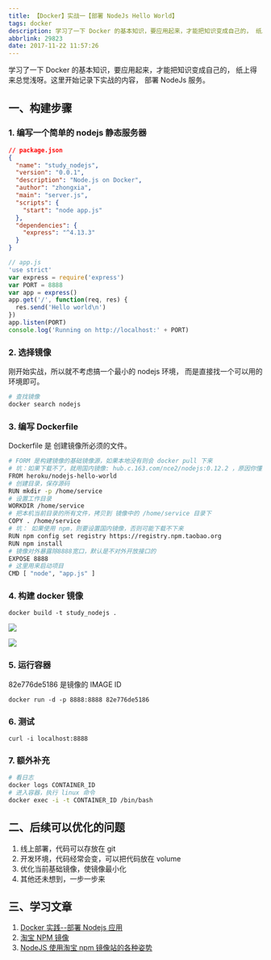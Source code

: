 ```yaml
---
title: 【Docker】实战一【部署 NodeJs Hello World】
tags: docker
description: 学习了一下 Docker 的基本知识，要应用起来，才能把知识变成自己的， 纸上得来总觉浅呀。这里开始记录下实战的内容， 部署 NodeJs 服务。
abbrlink: 29823
date: 2017-11-22 11:57:26
---
```


学习了一下 Docker 的基本知识，要应用起来，才能把知识变成自己的， 纸上得来总觉浅呀。这里开始记录下实战的内容， 部署 NodeJs 服务。

## 一、构建步骤

### 1. 编写一个简单的 nodejs 静态服务器

```json
// package.json
{
  "name": "study_nodejs",
  "version": "0.0.1",
  "description": "Node.js on Docker",
  "author": "zhongxia",
  "main": "server.js",
  "scripts": {
    "start": "node app.js"
  },
  "dependencies": {
    "express": "^4.13.3"
  }
}
```

```javascript
// app.js
'use strict'
var express = require('express')
var PORT = 8888
var app = express()
app.get('/', function(req, res) {
  res.send('Hello world\n')
})
app.listen(PORT)
console.log('Running on http://localhost:' + PORT)
```

### 2. 选择镜像

刚开始实战，所以就不考虑搞一个最小的 nodejs 环境， 而是直接找一个可以用的 环境即可。

```bash
# 查找镜像
docker search nodejs
```

### 3. 编写 Dockerfile

Dockerfile 是 创建镜像所必须的文件。

```bash
# FORM 是构建镜像的基础镜像源，如果本地没有则会 docker pull 下来
# 坑：如果下载不了，就用国内镜像: hub.c.163.com/nce2/nodejs:0.12.2 ，原因你懂的
FROM heroku/nodejs-hello-world
# 创建目录，保存源码
RUN mkdir -p /home/service
# 设置工作目录
WORKDIR /home/service
# 把本机当前目录的所有文件，拷贝到 镜像中的 /home/service 目录下
COPY . /home/service
# 坑： 如果使用 npm，则要设置国内镜像，否则可能下载不下来
RUN npm config set registry https://registry.npm.taobao.org
RUN npm install
# 镜像对外暴露除8888宽口，默认是不对外开放接口的
EXPOSE 8888
# 这里用来启动项目
CMD [ "node", "app.js" ]
```

### 4. 构建 docker 镜像

```
docker build -t study_nodejs .
```

![](https://ws3.sinaimg.cn/large/006tNc79gy1flqqo6ponoj30wc0osq4c.jpg)

![](https://ws1.sinaimg.cn/large/006tNc79gy1flqqon4inyj318y04wglr.jpg)

### 5. 运行容器

82e776de5186 是镜像的 IMAGE ID

```
docker run -d -p 8888:8888 82e776de5186
```

### 6. 测试

```
curl -i localhost:8888
```

### 7. 额外补充

```bash
# 看日志
docker logs CONTAINER_ID
# 进入容器，执行 linux 命令
docker exec -i -t CONTAINER_ID /bin/bash
```

## 二、后续可以优化的问题

1.  线上部署，代码可以存放在 git
2.  开发环境，代码经常会变，可以把代码放在 volume
3.  优化当前基础镜像，使镜像最小化
4.  其他还未想到，一步一步来

## 三、学习文章

1.  [Docker 实践--部署 Nodejs 应用](https://www.cnblogs.com/li-peng/p/5827104.html)
2.  [淘宝 NPM 镜像](http://npm.taobao.org/)
3.  [NodeJS 使用淘宝 npm 镜像站的各种姿势](http://www.jianshu.com/p/253cb9003411)
